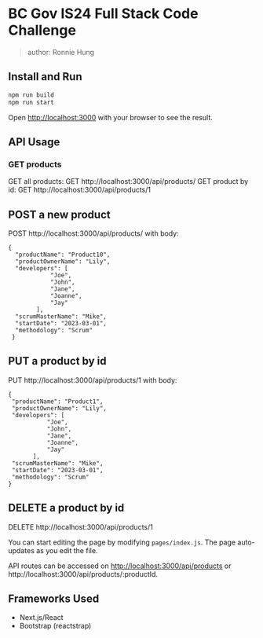 # BC Gov IS24 Full Stack Code Challenge

>author: Ronnie Hung

## Install and Run

```bash
npm run build
npm run start
```

Open [http://localhost:3000](http://localhost:3000) with your browser to see the result.

## API Usage

### GET products
GET all products: GET http://localhost:3000/api/products/
GET product by id: GET http://localhost:3000/api/products/1

## POST a new product
POST http://localhost:3000/api/products/ with body: 
```
{
  "productName": "Product10",
  "productOwnerName": "Lily",
  "developers": [
            "Joe",
            "John",
            "Jane",
            "Joanne",
            "Jay"
        ],
  "scrumMasterName": "Mike",
  "startDate": "2023-03-01",
  "methodology": "Scrum"
 }
 ```

 ## PUT a product by id
PUT http://localhost:3000/api/products/1 with body:
 ```
 {
  "productName": "Product1",
  "productOwnerName": "Lily",
  "developers": [
            "Joe",
            "John",
            "Jane",
            "Joanne",
            "Jay"
        ],
  "scrumMasterName": "Mike",
  "startDate": "2023-03-01",
  "methodology": "Scrum"
 }
 ```

 ## DELETE a product by id
 DELETE http://localhost:3000/api/products/1


You can start editing the page by modifying `pages/index.js`. The page auto-updates as you edit the file.

API routes can be accessed on [http://localhost:3000/api/products](http://localhost:3000/api/products) or http://localhost:3000/api/products/:productId.

## Frameworks Used ##
* Next.js/React
* Bootstrap (reactstrap)